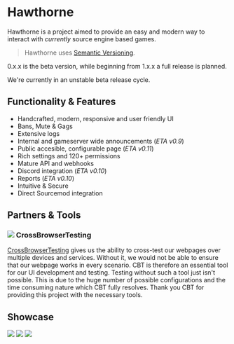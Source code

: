 # Hawthorne

Hawthorne is a project aimed to provide an easy and modern way to interact with _currently_ source engine based games.

> Hawthorne uses [Semantic Versioning][1].

0.x.x is the beta version, while beginning from 1.x.x a full release is planned.

We're currently in an unstable beta release cycle.

## Functionality & Features
* Handcrafted, modern, responsive and user friendly UI
* Bans, Mute & Gags
* Extensive logs
* Internal and gameserver wide announcements (_ETA v0.9_)
* Public accesible, configurable page (_ETA v0.11_)
* Rich settings and 120+ permissions
* Mature API and webhooks
* Discord integration (_ETA v0.10_)
* Reports (_ETA v0.10_)
* Intuitive & Secure
* Direct Sourcemod integration

## Partners & Tools
### [![](https://avatars1.githubusercontent.com/u/4094939?s=50&v=4)](https://crossbrowsertesting.com) CrossBrowserTesting
[CrossBrowserTesting](https://crossbrowsertesting.com) gives us the ability to cross-test our webpages over multiple devices and services. Without it, we would not be able to ensure that our webpage works in every scenario. CBT is therefore an essential tool for our UI development and testing. Testing without such a tool just isn't possible. This is due to the huge number of possible configurations and the time consuming nature which CBT fully resolves. Thank you CBT for providing this project with the necessary tools.

## Showcase
![][image-1]
![][image-2]
![][image-3]

[1]:  https://semver.org/

[image-1]:  docs/images/1.png
[image-2]:  docs/images/7.png
[image-3]:  docs/images/5.png
